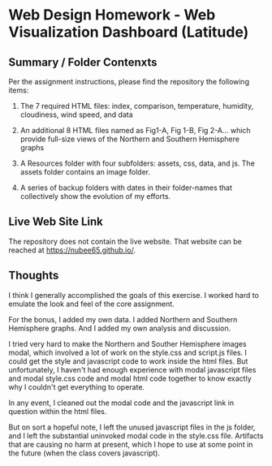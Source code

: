 # Web Design Homework - Web Visualization Dashboard (Latitude)

## Summary / Folder Contenxts

Per the assignment instructions, please find the repository the following items:

1. The 7 required HTML files: index, comparison, temperature, humidity, cloudiness, wind speed, and data

2. An additional 8 HTML files named as Fig1-A, Fig 1-B, Fig 2-A... which provide full-size views of the Northern and Southern Hemisphere graphs

3. A Resources folder with four subfolders: assets, css, data, and js.  The assets folder contains an image folder.

4. A series of backup folders with dates in their folder-names that collectively show the evolution of my efforts.


## Live Web Site Link

The repository does not contain the live website.  That website can be reached at https://nubee65.github.io/.


## Thoughts

I think I generally accomplished the goals of this exercise.  I worked hard to emulate the look and feel of the core assignment.

For the bonus, I added my own data.  I added Northern and Southern Hemisphere graphs.  And I added my own analysis and discussion.

I tried very hard to make the Northern and Souther Hemisphere images modal, which involved a lot of work on the style.css and script.js files.  I could get the style and javascript code to work inside the html files.  But unfortunately, I haven't had enough experience with modal javascript files and modal style.css code and modal html code together to know exactly why I couldn't get everything to operate.

In any event, I cleaned out the modal code and the javascript link in question within the html files.

But on sort a hopeful note, I left the unused javascript files in the js folder, and I left the substantial uninvoked modal code in the style.css file.  Artifacts that are causing no harm at present, which I hope to use at some point in the future (when the class covers javascript).
